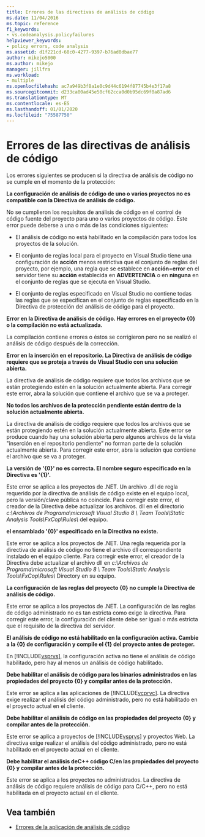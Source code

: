 ```yaml
---
title: Errores de las directivas de análisis de código
ms.date: 11/04/2016
ms.topic: reference
f1_keywords:
- vs.codeanalysis.policyfailures
helpviewer_keywords:
- policy errors, code analysis
ms.assetid: d1f221cd-68c0-4277-9397-b76ad0dbae77
author: mikejo5000
ms.author: mikejo
manager: jillfra
ms.workload:
- multiple
ms.openlocfilehash: ac7a949b3f8a1e0c9d44c6194f87745b4e3f17a8
ms.sourcegitcommit: d233ca00ad45e50cf62cca0d0b95dc69f0a87ad6
ms.translationtype: MT
ms.contentlocale: es-ES
ms.lasthandoff: 01/01/2020
ms.locfileid: "75587750"
---
```

# <a name="code-analysis-policy-errors"></a>Errores de las directivas de análisis de código

Los errores siguientes se producen si la directiva de análisis de código no se cumple en el momento de la protección:

**La configuración de análisis de código de uno o varios proyectos no es compatible con la Directiva de análisis de código.**

No se cumplieron los requisitos de análisis de código en el control de código fuente del proyecto para uno o varios proyectos de código. Este error puede deberse a una o más de las condiciones siguientes:

- El análisis de código no está habilitado en la compilación para todos los proyectos de la solución.

- El conjunto de reglas local para el proyecto en Visual Studio tiene una configuración de **acción** menos restrictiva que el conjunto de reglas del proyecto, por ejemplo, una regla que se establece en **acción**=**error** en el servidor tiene su **acción** establecida en **ADVERTENCIA** o en **ninguna** en el conjunto de reglas que se ejecuta en Visual Studio.

- El conjunto de reglas especificado en Visual Studio no contiene todas las reglas que se especifican en el conjunto de reglas especificado en la Directiva de protección del análisis de código para el proyecto.

**Error en la Directiva de análisis de código. Hay errores en el proyecto {0} o la compilación no está actualizada.**

La compilación contiene errores o éstos se corrigieron pero no se realizó el análisis de código después de la corrección.

**Error en la inserción en el repositorio. La Directiva de análisis de código requiere que se proteja a través de Visual Studio con una solución abierta.**

La directiva de análisis de código requiere que todos los archivos que se están protegiendo estén en la solución actualmente abierta. Para corregir este error, abra la solución que contiene el archivo que se va a proteger.

**No todos los archivos de la protección pendiente están dentro de la solución actualmente abierta.**

La directiva de análisis de código requiere que todos los archivos que se están protegiendo estén en la solución actualmente abierta. Este error se produce cuando hay una solución abierta pero algunos archivos de la vista "inserción en el repositorio pendiente" no forman parte de la solución actualmente abierta. Para corregir este error, abra la solución que contiene el archivo que se va a proteger.

**La versión de '{0}' no es correcta. El nombre seguro especificado en la Directiva es '{1}'.**

Este error se aplica a los proyectos de .NET. Un archivo .dll de regla requerido por la directiva de análisis de código existe en el equipo local, pero la versión/clave pública no coincide. Para corregir este error, el creador de la Directiva debe actualizar los archivos. dll en el directorio *c:\Archivos de Programa\microsoft Visual Studio 8 \ Team Tools\Static Analysis Tools\FxCop\Rules\\* del equipo.

**el ensamblado '{0}' especificado en la Directiva no existe.**

Este error se aplica a los proyectos de .NET. Una regla requerida por la directiva de análisis de código no tiene el archivo dll correspondiente instalado en el equipo cliente. Para corregir este error, el creador de la Directiva debe actualizar el archivo dll en *c:\Archivos de Programa\microsoft Visual Studio 8 \ Team Tools\Static Analysis Tools\FxCop\Rules\\* Directory en su equipo.

**La configuración de las reglas del proyecto {0} no cumple la Directiva de análisis de código.**

Este error se aplica a los proyectos de .NET. La configuración de las reglas de código administrado no es tan estricta como exige la directiva. Para corregir este error, la configuración del cliente debe ser igual o más estricta que el requisito de la directiva del servidor.

**El análisis de código no está habilitado en la configuración activa. Cambie a la {0} de configuración y compile el {1} del proyecto antes de proteger.**

En [!INCLUDE[vsprvs](../code-quality/includes/vsprvs_md.md)], la configuración activa no tiene el análisis de código habilitado, pero hay al menos un análisis de código habilitado.

**Debe habilitar el análisis de código para los binarios administrados en las propiedades del proyecto {0} y compilar antes de la protección.**

Este error se aplica a las aplicaciones de [!INCLUDE[vcprvc](../code-quality/includes/vcprvc_md.md)]. La directiva exige realizar el análisis del código administrado, pero no está habilitado en el proyecto actual en el cliente.

**Debe habilitar el análisis de código en las propiedades del proyecto {0} y compilar antes de la protección.**

Este error se aplica a proyectos de [!INCLUDE[vsprvs](../code-quality/includes/vsprvs_md.md)] y proyectos Web. La directiva exige realizar el análisis del código administrado, pero no está habilitado en el proyecto actual en el cliente.

**Debe habilitar el análisis deC++ código C/en las propiedades del proyecto {0} y compilar antes de la protección.**

Este error se aplica a los proyectos no administrados. La directiva de análisis de código requiere análisis de código para C/C++, pero no está habilitada en el proyecto actual en el cliente.

## <a name="see-also"></a>Vea también

- [Errores de la aplicación de análisis de código](../code-quality/code-analysis-application-errors.md)
